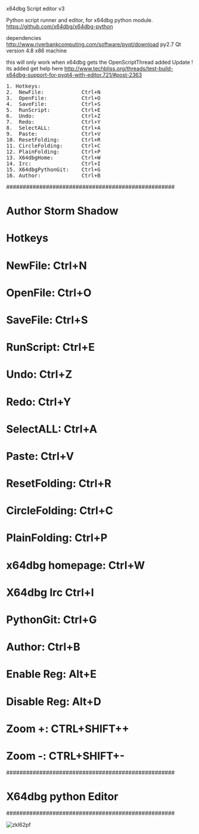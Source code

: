x64dbg Script editor v3

Python script runner and editor, for x64dbg python module.
https://github.com/x64dbg/x64dbg-python

dependencies
http://www.riverbankcomputing.com/software/pyqt/download
py2.7 Qt version 4.8 x86 machine

this will only work when x64dbg gets the OpenScriptThread added
Update ! its added
get help here
http://www.techbliss.org/threads/test-build-x64dbg-support-for-pyqt4-with-editor.721/#post-2363

<pre>
1. Hotkeys:
2.  NewFile:            Ctrl+N
3.  OpenFile:           Ctrl+O
4.  SaveFile:           Ctrl+S
5.  RunScript:          Ctrl+E
6.  Undo:               Ctrl+Z
7.  Redo:               Ctrl+Y
8.  SelectALL:          Ctrl+A
9.  Paste:              Ctrl+V
10. ResetFolding:       Ctrl+R
11. CircleFolding:      Ctrl+C
12. PlainFolding:       Ctrl+P
13. X64dbgHome:         Ctrl+W
14. Irc:                Ctrl+I
15. X64dbgPythonGit:    Ctrl+G
16. Author:             Ctrl+B</pre>


###################################################
 #              Author Storm Shadow                #
 #                   Hotkeys                       #
 #         NewFile:            Ctrl+N              #
 #         OpenFile:           Ctrl+O              #
 #         SaveFile:           Ctrl+S              #
 #         RunScript:          Ctrl+E              #
 #         Undo:               Ctrl+Z              #
 #         Redo:               Ctrl+Y              #
 #         SelectALL:          Ctrl+A              #
 #         Paste:              Ctrl+V              #
 #         ResetFolding:       Ctrl+R              #
 #         CircleFolding:      Ctrl+C              #
 #         PlainFolding:       Ctrl+P              #
 #         x64dbg homepage:    Ctrl+W              #
 #         X64dbg Irc          Ctrl+I              #
 #         PythonGit:          Ctrl+G              #
 #         Author:             Ctrl+B              #
 #         Enable Reg:         Alt+E               #
 #         Disable Reg:        Alt+D               #
 #         Zoom +:             CTRL+SHIFT++        #
 #         Zoom -:             CTRL+SHIFT+-        #  
 ###################################################
 #              X64dbg  python Editor              #
 ###################################################


![zkl62pf](https://cloud.githubusercontent.com/assets/3592375/8758623/7b971de4-2ce6-11e5-9662-171677651499.png)

